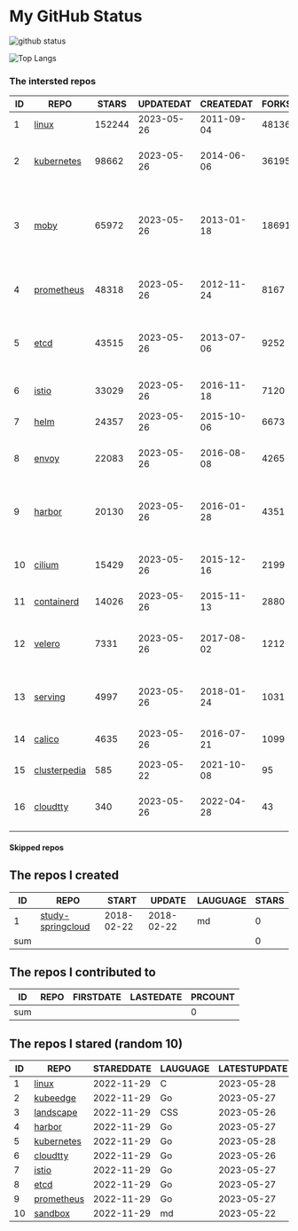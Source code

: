 # My GitHub Status

<img src="https://github-readme-stats-1.yihong0618.vercel.app/api?username=daoqingniu&show_icons=true&&&hide_title=true&count_private=true" alt="github status" />

![Top Langs](https://github-readme-stats-1.yihong0618.vercel.app/api/top-langs/?username=daoqingniu&layout=compact)

<!--START_SECTION:github_repos-->
### The intersted repos
| ID |                              REPO                               | STARS  | UPDATEDAT  | CREATEDAT  | FORKSCOUNT |                                              DESCRIPTIONS                                              |
|----|-----------------------------------------------------------------|--------|------------|------------|------------|--------------------------------------------------------------------------------------------------------|
|  1 | [linux](https://github.com/torvalds/linux)                      | 152244 | 2023-05-26 | 2011-09-04 |      48136 | Linux kernel source tree                                                                               |
|  2 | [kubernetes](https://github.com/kubernetes/kubernetes)          |  98662 | 2023-05-26 | 2014-06-06 |      36195 | Production-Grade Container Scheduling and Management                                                   |
|  3 | [moby](https://github.com/moby/moby)                            |  65972 | 2023-05-26 | 2013-01-18 |      18691 | Moby Project - a collaborative project for the container ecosystem to assemble container-based systems |
|  4 | [prometheus](https://github.com/prometheus/prometheus)          |  48318 | 2023-05-26 | 2012-11-24 |       8167 | The Prometheus monitoring system and time series database.                                             |
|  5 | [etcd](https://github.com/etcd-io/etcd)                         |  43515 | 2023-05-26 | 2013-07-06 |       9252 | Distributed reliable key-value store for the most critical data of a distributed system                |
|  6 | [istio](https://github.com/istio/istio)                         |  33029 | 2023-05-26 | 2016-11-18 |       7120 | Connect, secure, control, and observe services.                                                        |
|  7 | [helm](https://github.com/helm/helm)                            |  24357 | 2023-05-26 | 2015-10-06 |       6673 | The Kubernetes Package Manager                                                                         |
|  8 | [envoy](https://github.com/envoyproxy/envoy)                    |  22083 | 2023-05-26 | 2016-08-08 |       4265 | Cloud-native high-performance edge/middle/service proxy                                                |
|  9 | [harbor](https://github.com/goharbor/harbor)                    |  20130 | 2023-05-26 | 2016-01-28 |       4351 | An open source trusted cloud native registry project that stores, signs, and scans content.            |
| 10 | [cilium](https://github.com/cilium/cilium)                      |  15429 | 2023-05-26 | 2015-12-16 |       2199 | eBPF-based Networking, Security, and Observability                                                     |
| 11 | [containerd](https://github.com/containerd/containerd)          |  14026 | 2023-05-26 | 2015-11-13 |       2880 | An open and reliable container runtime                                                                 |
| 12 | [velero](https://github.com/vmware-tanzu/velero)                |   7331 | 2023-05-26 | 2017-08-02 |       1212 | Backup and migrate Kubernetes applications and their persistent volumes                                |
| 13 | [serving](https://github.com/knative/serving)                   |   4997 | 2023-05-26 | 2018-01-24 |       1031 | Kubernetes-based, scale-to-zero, request-driven compute                                                |
| 14 | [calico](https://github.com/projectcalico/calico)               |   4635 | 2023-05-26 | 2016-07-21 |       1099 | Cloud native networking and network security                                                           |
| 15 | [clusterpedia](https://github.com/clusterpedia-io/clusterpedia) |    585 | 2023-05-22 | 2021-10-08 |         95 | The Encyclopedia of Kubernetes clusters                                                                |
| 16 | [cloudtty](https://github.com/cloudtty/cloudtty)                |    340 | 2023-05-26 | 2022-04-28 |         43 | A Friendly Kubernetes CloudShell (Web Terminal) !                                                      |



#### Skipped repos
<!--END_SECTION:github_repos-->

<!--START_SECTION:my_github-->
## The repos I created
| ID  |                                 REPO                                 |   START    |   UPDATE   | LAUGUAGE | STARS |
|-----|----------------------------------------------------------------------|------------|------------|----------|-------|
|   1 | [study-springcloud](https://github.com/daoqingniu/study-springcloud) | 2018-02-22 | 2018-02-22 | md       |     0 |
| sum |                                                                      |            |            |          |     0 |

## The repos I contributed to
| ID  | REPO | FIRSTDATE | LASTEDATE | PRCOUNT |
|-----|------|-----------|-----------|---------|
| sum |      |           |           |       0 |

## The repos I stared (random 10)
| ID |                          REPO                          | STAREDDATE | LAUGUAGE | LATESTUPDATE |
|----|--------------------------------------------------------|------------|----------|--------------|
|  1 | [linux](https://github.com/torvalds/linux)             | 2022-11-29 | C        | 2023-05-28   |
|  2 | [kubeedge](https://github.com/kubeedge/kubeedge)       | 2022-11-29 | Go       | 2023-05-27   |
|  3 | [landscape](https://github.com/cncf/landscape)         | 2022-11-29 | CSS      | 2023-05-26   |
|  4 | [harbor](https://github.com/goharbor/harbor)           | 2022-11-29 | Go       | 2023-05-27   |
|  5 | [kubernetes](https://github.com/kubernetes/kubernetes) | 2022-11-29 | Go       | 2023-05-28   |
|  6 | [cloudtty](https://github.com/cloudtty/cloudtty)       | 2022-11-29 | Go       | 2023-05-26   |
|  7 | [istio](https://github.com/istio/istio)                | 2022-11-29 | Go       | 2023-05-27   |
|  8 | [etcd](https://github.com/etcd-io/etcd)                | 2022-11-29 | Go       | 2023-05-27   |
|  9 | [prometheus](https://github.com/prometheus/prometheus) | 2022-11-29 | Go       | 2023-05-27   |
| 10 | [sandbox](https://github.com/cncf/sandbox)             | 2022-11-29 | md       | 2023-05-22   |

<!--END_SECTION:my_github-->
